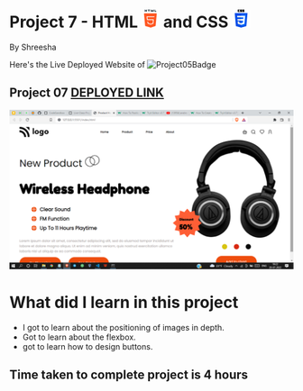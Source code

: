 # Project 7 - HTML ![HTML](./readmeImages/html-5Img.png) and CSS ![CSS](./readmeImages/css-3Img.png)

By Shreesha

Here's the Live Deployed Website of ![Project05Badge](https://img.shields.io/badge/Project-07-blue)

## Project 07  [DEPLOYED LINK](https://project07-product-home-page.netlify.app/)

![websiteSnap](./readmeImages/websiteSnap.png)

# What did I learn in this project

- I got to learn about the   positioning of images in depth.
- Got to learn about the flexbox.
- got to learn how to design buttons.


## Time taken to complete project is 4 hours
